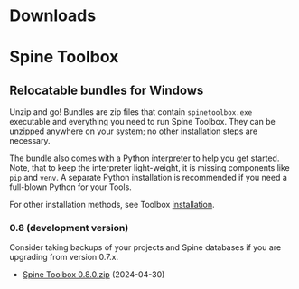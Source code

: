 
Downloads
=========

# Spine Toolbox

## Relocatable bundles for Windows

Unzip and go! Bundles are zip files that contain ``spinetoolbox.exe`` executable
and everything you need to run Spine Toolbox.
They can be unzipped anywhere on your system; no other installation steps are necessary.

The bundle also comes with a Python interpreter to help you get started.
Note, that to keep the interpreter light-weight, it is missing components like ``pip`` and ``venv``.
A separate Python installation is recommended if you need a full-blown Python for your Tools.

For other installation methods,
see Toolbox [installation](https://github.com/spine-tools/Spine-Toolbox?tab=readme-ov-file#installation).

### 0.8 (development version)

Consider taking backups of your projects and Spine databases if you are upgrading from version 0.7.x.

- [Spine Toolbox 0.8.0.zip](https://github.com/spine-tools/Spine-Toolbox/actions/runs/8892474721/artifacts/1459890009) (2024-04-30)
